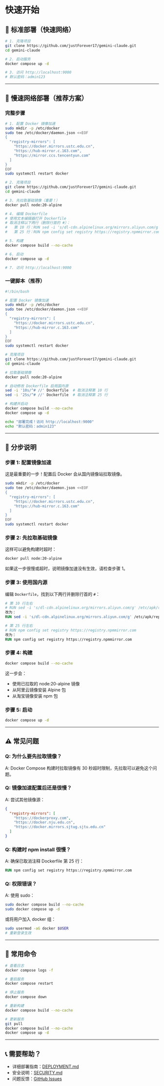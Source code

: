 # 快速开始

## 🚀 标准部署（快速网络）

```bash
# 1. 克隆项目
git clone https://github.com/justForever17/gemini-claude.git
cd gemini-claude

# 2. 启动服务
docker compose up -d

# 3. 访问 http://localhost:9000
# 默认密码：admin123
```

---

## 🐌 慢速网络部署（推荐方案）

### 完整步骤

```bash
# 1. 配置 Docker 镜像加速
sudo mkdir -p /etc/docker
sudo tee /etc/docker/daemon.json <<EOF
{
  "registry-mirrors": [
    "https://docker.mirrors.ustc.edu.cn",
    "https://hub-mirror.c.163.com",
    "https://mirror.ccs.tencentyun.com"
  ]
}
EOF
sudo systemctl restart docker

# 2. 克隆项目
git clone https://github.com/justForever17/gemini-claude.git
cd gemini-claude

# 3. 先拉取基础镜像（重要！）
docker pull node:20-alpine

# 4. 编辑 Dockerfile
# 使用文本编辑器打开 Dockerfile
# 取消注释以下两行（删除行首的 #）：
#   第 10 行：RUN sed -i 's/dl-cdn.alpinelinux.org/mirrors.aliyun.com/g' /etc/apk/repositories
#   第 25 行：RUN npm config set registry https://registry.npmmirror.com

# 5. 构建
docker compose build --no-cache

# 6. 启动
docker compose up -d

# 7. 访问 http://localhost:9000
```

### 一键脚本（推荐）

```bash
#!/bin/bash

# 配置 Docker 镜像加速
sudo mkdir -p /etc/docker
sudo tee /etc/docker/daemon.json <<EOF
{
  "registry-mirrors": [
    "https://docker.mirrors.ustc.edu.cn",
    "https://hub-mirror.c.163.com"
  ]
}
EOF
sudo systemctl restart docker

# 克隆项目
git clone https://github.com/justForever17/gemini-claude.git
cd gemini-claude

# 拉取基础镜像
docker pull node:20-alpine

# 自动修改 Dockerfile 启用国内源
sed -i '10s/^# //' Dockerfile  # 取消注释第 10 行
sed -i '25s/^# //' Dockerfile  # 取消注释第 25 行

# 构建并启动
docker compose build --no-cache
docker compose up -d

echo "部署完成！访问 http://localhost:9000"
echo "默认密码：admin123"
```

---

## 🔧 分步说明

### 步骤 1: 配置镜像加速

这是最重要的一步！配置后 Docker 会从国内镜像站拉取镜像。

```bash
sudo mkdir -p /etc/docker
sudo tee /etc/docker/daemon.json <<EOF
{
  "registry-mirrors": [
    "https://docker.mirrors.ustc.edu.cn",
    "https://hub-mirror.c.163.com"
  ]
}
EOF
sudo systemctl restart docker
```

### 步骤 2: 先拉取基础镜像

这样可以避免构建时超时：

```bash
docker pull node:20-alpine
```

如果这一步很慢或超时，说明镜像加速没有生效，请检查步骤 1。

### 步骤 3: 使用国内源

编辑 `Dockerfile`，找到以下两行并删除行首的 `#`：

```dockerfile
# 第 10 行左右
# RUN sed -i 's/dl-cdn.alpinelinux.org/mirrors.aliyun.com/g' /etc/apk/repositories
改为：
RUN sed -i 's/dl-cdn.alpinelinux.org/mirrors.aliyun.com/g' /etc/apk/repositories

# 第 25 行左右
# RUN npm config set registry https://registry.npmmirror.com
改为：
RUN npm config set registry https://registry.npmmirror.com
```

### 步骤 4: 构建

```bash
docker compose build --no-cache
```

这一步会：
- 使用已拉取的 node:20-alpine 镜像
- 从阿里云镜像安装 Alpine 包
- 从淘宝镜像安装 npm 包

### 步骤 5: 启动

```bash
docker compose up -d
```

---

## ⚠️ 常见问题

### Q: 为什么要先拉取镜像？

A: Docker Compose 构建时拉取镜像有 30 秒超时限制，先拉取可以避免这个问题。

### Q: 镜像加速配置后还是很慢？

A: 尝试其他镜像源：

```json
{
  "registry-mirrors": [
    "https://dockerproxy.com",
    "https://docker.nju.edu.cn",
    "https://docker.mirrors.sjtug.sjtu.edu.cn"
  ]
}
```

### Q: 构建时 npm install 很慢？

A: 确保已取消注释 Dockerfile 第 25 行：
```dockerfile
RUN npm config set registry https://registry.npmmirror.com
```

### Q: 权限错误？

A: 使用 sudo：
```bash
sudo docker compose build --no-cache
sudo docker compose up -d
```

或将用户加入 docker 组：
```bash
sudo usermod -aG docker $USER
# 重新登录生效
```

---

## 🔧 常用命令

```bash
# 查看日志
docker compose logs -f

# 重启服务
docker compose restart

# 停止服务
docker compose down

# 重新构建
docker compose build --no-cache

# 更新服务
git pull
docker compose build --no-cache
docker compose up -d
```

---

## 📞 需要帮助？

- 详细部署指南：[DEPLOYMENT.md](DEPLOYMENT.md)
- 安全说明：[SECURITY.md](SECURITY.md)
- 问题反馈：[GitHub Issues](https://github.com/justForever17/gemini-claude/issues)
